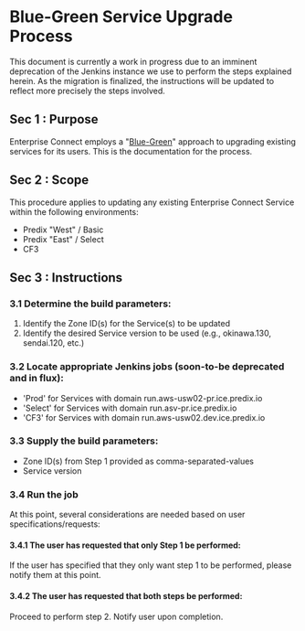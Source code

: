 <A NAME="top">
    
# Blue-Green Service Upgrade Process

This document is currently a work in progress due to an imminent deprecation of the Jenkins instance we use to perform the steps explained herein. As the migration is finalized, the instructions will be updated to reflect more precisely the steps involved.

## Sec 1 : Purpose

Enterprise Connect employs a "[Blue-Green](https://docs.cloudfoundry.org/devguide/deploy-apps/blue-green.html)" approach to upgrading existing services for its users. This is the documentation for the process.

## Sec 2 : Scope

This procedure applies to updating any existing Enterprise Connect Service within the following environments:

- Predix "West" / Basic
- Predix "East" / Select
- CF3

## Sec 3 : Instructions

### 3.1 Determine the build parameters:
1. Identify the Zone ID(s) for the Service(s) to be updated
2. Identify the desired Service version to be used (e.g., okinawa.130, sendai.120, etc.)

### 3.2 Locate appropriate Jenkins jobs (soon-to-be deprecated and in flux):
- 'Prod' for Services with domain run.aws-usw02-pr.ice.predix.io
- 'Select' for Services with domain run.asv-pr.ice.predix.io
- 'CF3' for Services with domain run.aws-usw02.dev.ice.predix.io

### 3.3 Supply the build parameters:
- Zone ID(s) from Step 1 provided as comma-separated-values
- Service version 

### 3.4 Run the job
At this point, several considerations are needed based on user specifications/requests:

#### 3.4.1 The user has requested that only Step 1 be performed:
If the user has specified that they only want step 1 to be performed, please notify them at this point.

#### 3.4.2 The user has requested that both steps be performed:
Proceed to perform step 2. Notify user upon completion.